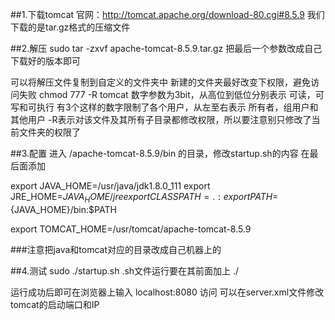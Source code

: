 ##1.下载tomcat
官网：http://tomcat.apache.org/download-80.cgi#8.5.9
我们下载的是tar.gz格式的压缩文件

##2.解压
sudo tar -zxvf apache-tomcat-8.5.9.tar.gz
把最后一个参数改成自己下载好的版本即可

可以将解压文件复制到自定义的文件夹中
新建的文件夹最好改变下权限，避免访问失败
chmod 777 -R tomcat
数字参数为3bit，从高位到低位分别表示 可读，可写和可执行
有3个这样的数字限制了各个用户，从左至右表示 所有者，组用户和其他用户
-R表示对该文件及其所有子目录都修改权限，所以要注意别只修改了当前文件夹的权限了

##3.配置
进入 /apache-tomcat-8.5.9/bin 的目录，修改startup.sh的内容
在最后面添加

export JAVA_HOME=/usr/java/jdk1.8.0_111
export JRE_HOME=${JAVA_HOME}/jre
export CLASSPATH=.:%{JAVA_HOME}/lib:%{JRE_HOME}/lib
export PATH=${JAVA_HOME}/bin:$PATH

export TOMCAT_HOME=/usr/tomcat/apache-tomcat-8.5.9

###注意把java和tomcat对应的目录改成自己机器上的

##4.测试
sudo ./startup.sh
.sh文件运行要在其前面加上 ./

运行成功后即可在浏览器上输入 localhost:8080 访问
可以在server.xml文件修改tomcat的启动端口和IP
